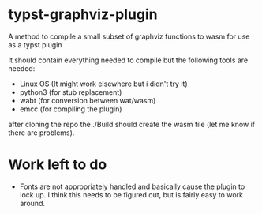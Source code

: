 # typst-graphviz-plugin
A method to compile a small subset of graphviz functions to wasm for use as a typst plugin

It should contain everything needed to compile but the following tools are needed:
- Linux OS (It might work elsewhere but i didn't try it)
- python3 (for stub replacement)
- wabt (for conversion between wat/wasm)
- emcc (for compiling the plugin)

after cloning the repo the ./Build should create the wasm file (let me know if there are problems). 

# Work left to do
- Fonts are not appropriately handled and basically cause the plugin to lock up. I think this needs to be figured out, but is fairly easy to work around.

